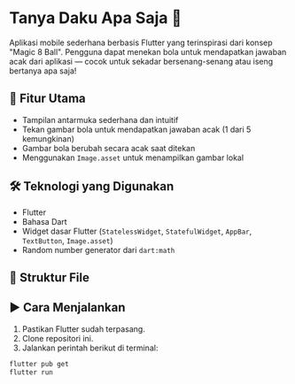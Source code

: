 # Tanya Daku Apa Saja 🎱

Aplikasi mobile sederhana berbasis Flutter yang terinspirasi dari konsep "Magic 8 Ball". Pengguna dapat menekan bola untuk mendapatkan jawaban acak dari aplikasi — cocok untuk sekadar bersenang-senang atau iseng bertanya apa saja!

## 📱 Fitur Utama

- Tampilan antarmuka sederhana dan intuitif
- Tekan gambar bola untuk mendapatkan jawaban acak (1 dari 5 kemungkinan)
- Gambar bola berubah secara acak saat ditekan
- Menggunakan `Image.asset` untuk menampilkan gambar lokal

## 🛠️ Teknologi yang Digunakan

- Flutter
- Bahasa Dart
- Widget dasar Flutter (`StatelessWidget`, `StatefulWidget`, `AppBar`, `TextButton`, `Image.asset`)
- Random number generator dari `dart:math`

## 📂 Struktur File



## ▶️ Cara Menjalankan

1. Pastikan Flutter sudah terpasang.
2. Clone repositori ini.
3. Jalankan perintah berikut di terminal:

```bash
flutter pub get
flutter run
